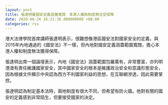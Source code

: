 ```yaml
---
layout: post
title: 張達明憂國安定義涵蓋寬闊　本港人權與制度無法受保障
date: 2020-06-26 16:21:36.000000000 +08:00
categories: rss
---
```


港大法律學院首席講師張達明表示，很難想像港區國安法對國家安全的定義，與2015年內地通過的《國安法》不一樣，但內地對國安定義涵蓋範圍寬闊，擔心本港人權和制度無法獲得保障。

張達明出席一個論壇表示，內地《國安法》涵蓋範圍包羅萬有，非常豐富，亦列明港澳有責任維護國家安全，其中國家安全的根本是維護政治安全和意識形態安全，因為根據文件顯示中央認為西方不利國家利益的思想，在互聯網滲透，因此需要掌控。

張達明認為制定基本法時，兩地制度有很大不同，但希望有防火牆。他對有關的國安的定義感到非常陌生，但要接受國家的決定。

